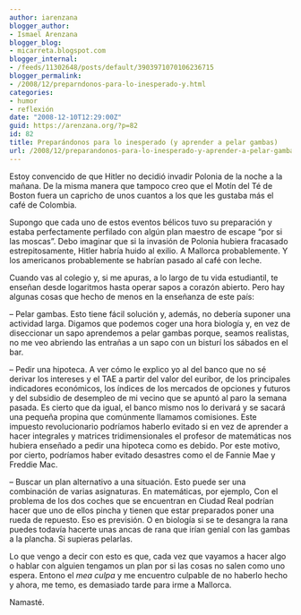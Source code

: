 ```yaml
---
author: iarenzana
blogger_author:
- Ismael Arenzana
blogger_blog:
- micarreta.blogspot.com
blogger_internal:
- /feeds/11302648/posts/default/3903971070106236715
blogger_permalink:
- /2008/12/preparndonos-para-lo-inesperado-y.html
categories:
- humor
- reflexión
date: "2008-12-10T12:29:00Z"
guid: https://arenzana.org/?p=82
id: 82
title: Preparándonos para lo inesperado (y aprender a pelar gambas)
url: /2008/12/preparandonos-para-lo-inesperado-y-aprender-a-pelar-gambas/
---
```

Estoy convencido de que Hitler no decidió invadir Polonia de la noche a la mañana. De la misma manera que tampoco creo que el Motín del Té de Boston fuera un capricho de unos cuantos a los que les gustaba más el café de Colombia.

Supongo que cada uno de estos eventos bélicos tuvo su preparación y estaba perfectamente perfilado con algún plan maestro de escape &#8220;por si las moscas&#8221;. Debo imaginar que si la invasión de Polonia hubiera fracasado estrepitosamente, Hitler habría huido al exilio. A Mallorca probablemente. Y los americanos probablemente se habrían pasado al café con leche.

Cuando vas al colegio y, si me apuras, a lo largo de tu vida estudiantil, te enseñan desde logaritmos hasta operar sapos a corazón abierto. Pero hay algunas cosas que hecho de menos en la enseñanza de este país:

&#8211; Pelar gambas. Esto tiene fácil solución y, además, no debería suponer una actividad larga. Digamos que podemos coger una hora biología y, en vez de diseccionar un sapo aprendemos a pelar gambas porque, seamos realistas, no me veo abriendo las entrañas a un sapo con un bisturí los sábados en el bar.

&#8211; Pedir una hipoteca. A ver cómo le explico yo al del banco que no sé derivar los intereses y el TAE a partir del valor del euribor, de los principales indicadores económicos, los índices de los mercados de opciones y futuros y del subsidio de desempleo de mi vecino que se apuntó al paro la semana pasada. Es cierto que da igual, el banco mismo nos lo derivará y se sacará una pequeña propina que comúnmente llamamos comisiones. Este impuesto revolucionario podríamos haberlo evitado si en vez de aprender a hacer integrales y matrices tridimensionales el profesor de matemáticas nos hubiera enseñado a pedir una hipoteca como es debido. Por este motivo, por cierto, podríamos haber evitado desastres como el de Fannie Mae y Freddie Mac.

&#8211; Buscar un plan alternativo a una situación. Esto puede ser una combinación de varias asignaturas. En matemáticas, por ejemplo, Con el problema de los dos coches que se encuentran en Ciudad Real podrían hacer que uno de ellos pincha y tienen que estar preparados poner una rueda de repuesto. Eso es previsión. O en biología si se te desangra la rana puedes todavía hacerte unas ancas de rana que irían genial con las gambas a la plancha. Si supieras pelarlas.

Lo que vengo a decir con esto es que, cada vez que vayamos a hacer algo o hablar con alguien tengamos un plan por si las cosas no salen como uno espera. Entono el _mea culpa_ y me encuentro culpable de no haberlo hecho y ahora, me temo, es demasiado tarde para irme a Mallorca.

Namasté.
